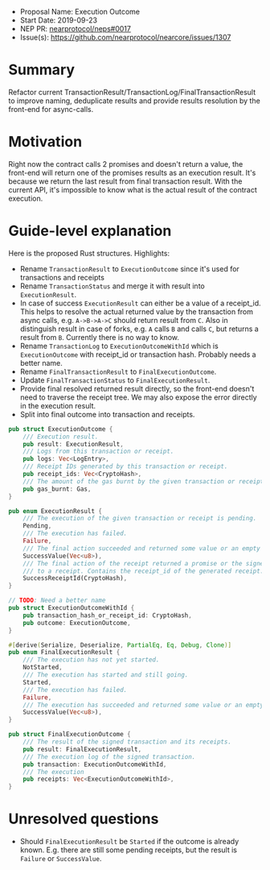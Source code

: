 - Proposal Name: Execution Outcome
- Start Date: 2019-09-23
- NEP PR: [nearprotocol/neps#0017](https://github.com/nearprotocol/neps/pull/17)
- Issue(s): https://github.com/nearprotocol/nearcore/issues/1307

# Summary
[summary]: #summary

Refactor current TransactionResult/TransactionLog/FinalTransactionResult to improve naming, deduplicate results and provide
results resolution by the front-end for async-calls.

# Motivation
[motivation]: #motivation

Right now the contract calls 2 promises and doesn't return a value, the front-end will return one of the promises results as an execution result. It's because we return the last result from final transaction result. With the current API, it's impossible to know what is the actual result of the contract execution.

# Guide-level explanation
[guide-level-explanation]: #guide-level-explanation

Here is the proposed Rust structures. Highlights:
- Rename `TransactionResult` to `ExecutionOutcome` since it's used for transactions and receipts
- Rename `TransactionStatus` and merge it with result into `ExecutionResult`.
- In case of success `ExecutionResult` can either be a value of a receipt_id. This helps to resolve the
  actual returned value by the transaction from async calls, e.g. `A->B->A->C` should return result from `C`.
  Also in distinguish result in case of forks, e.g. `A` calls `B` and calls `C`, but returns a result from `B`.
  Currently there is no way to know.
- Rename `TransactionLog` to `ExecutionOutcomeWithId` which is `ExecutionOutcome` with receipt_id
  or transaction hash. Probably needs a better name.
- Rename `FinalTransactionResult` to `FinalExecutionOutcome`.
- Update `FinalTransactionStatus` to `FinalExecutionResult`.
- Provide final resolved returned result directly, so the front-end doesn't need to traverse the receipt tree.
  We may also expose the error directly in the execution result.
- Split into final outcome into transaction and receipts.

```rust
pub struct ExecutionOutcome {
    /// Execution result.
    pub result: ExecutionResult,
    /// Logs from this transaction or receipt.
    pub logs: Vec<LogEntry>,
    /// Receipt IDs generated by this transaction or receipt.
    pub receipt_ids: Vec<CryptoHash>,
    /// The amount of the gas burnt by the given transaction or receipt.
    pub gas_burnt: Gas,
}

pub enum ExecutionResult {
    /// The execution of the given transaction or receipt is pending.
    Pending,
    /// The execution has failed.
    Failure,
    /// The final action succeeded and returned some value or an empty vec.
    SuccessValue(Vec<u8>),
    /// The final action of the receipt returned a promise or the signed transaction was converted
    /// to a receipt. Contains the receipt_id of the generated receipt.
    SuccessReceiptId(CryptoHash),
}

// TODO: Need a better name
pub struct ExecutionOutcomeWithId {
    pub transaction_hash_or_receipt_id: CryptoHash,
    pub outcome: ExecutionOutcome,
}

#[derive(Serialize, Deserialize, PartialEq, Eq, Debug, Clone)]
pub enum FinalExecutionResult {
    /// The execution has not yet started.
    NotStarted,
    /// The execution has started and still going.
    Started,
    /// The execution has failed.
    Failure,
    /// The execution has succeeded and returned some value or an empty vec.
    SuccessValue(Vec<u8>),
}

pub struct FinalExecutionOutcome {
    /// The result of the signed transaction and its receipts.
    pub result: FinalExecutionResult,
    /// The execution log of the signed transaction.
    pub transaction: ExecutionOutcomeWithId,
    /// The execution 
    pub receipts: Vec<ExecutionOutcomeWithId>,
}
```

# Unresolved questions
[unresolved-questions]: #unresolved-questions

- Should `FinalExecutionResult` be `Started` if the outcome is already known. E.g. there are still some pending receipts, but 
the result is `Failure` or `SuccessValue`.
